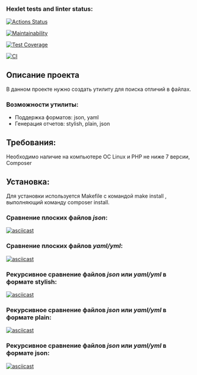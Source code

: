 ### Hexlet tests and linter status:
[![Actions Status](https://github.com/CheshirSmil/php-project-lvl2/workflows/hexlet-check/badge.svg)](https://github.com/CheshirSmil/php-project-lvl2/actions)

[![Maintainability](https://api.codeclimate.com/v1/badges/ae74513610ee0ddec792/maintainability)](https://codeclimate.com/github/CheshirSmil/php-project-lvl2/maintainability)

[![Test Coverage](https://api.codeclimate.com/v1/badges/ae74513610ee0ddec792/test_coverage)](https://codeclimate.com/github/CheshirSmil/php-project-lvl2/test_coverage)

[![CI](https://github.com/CheshirSmil/php-project-lvl2/actions/workflows/lint.yml/badge.svg)](https://github.com/CheshirSmil/php-project-lvl2/actions/workflows/lint.yml)

## Описание проекта
В данном проекте нужно создать утилиту для поиска отличий в файлах.

### Возможности утилиты:
* Поддержка форматов: json, yaml
* Генерация отчетов: stylish, plain, json

## Требования:

Необходимо наличие на компьютере ОС Linux и PHP не ниже 7 версии, Composer

## Установка:

Для установки используется Makefile с командой make install , выполняющий команду composer install.

### Сравнение плоских файлов _json_:

[![asciicast](https://asciinema.org/a/520479.svg)](https://asciinema.org/a/520479)

### Сравнение плоских файлов _yaml/yml_:

[![asciicast](https://asciinema.org/a/520869.svg)](https://asciinema.org/a/520869)

### Рекурсивное сравнение файлов _json_ или _yaml/yml_ в формате stylish:

[![asciicast](https://asciinema.org/a/521589.svg)](https://asciinema.org/a/521589)

### Рекурсивное сравнение файлов _json_ или _yaml/yml_ в формате plain:

[![asciicast](https://asciinema.org/a/521969.svg)](https://asciinema.org/a/521969)

### Рекурсивное сравнение файлов _json_ или _yaml/yml_ в формате json:

[![asciicast](https://asciinema.org/a/521975.svg)](https://asciinema.org/a/521975)

